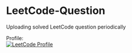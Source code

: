 # LeetCode-Question
Uploading solved LeetCode question periodically

Profile: <br> 
<a href="https://leetcode.com/anurajshukla3112/" target="_blank">
    <img src="https://img.shields.io/badge/LeetCode-000000?style=for-the-badge&logo=LeetCode&logoColor=#d16c06" alt="LeetCode Profile"/>
</a>

